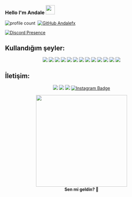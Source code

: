 
### Hello I'm Andale <img src = "https://cdn.discordapp.com/emojis/1397610243998875819.webp?size=96" high="20px" width="30px">
![profile count](https://komarev.com/ghpvc/?username=AndaleFx&color=red)&nbsp;
[![GitHub Andalefx](https://img.shields.io/github/followers/AndaleFx?label=follow&style=social)](https://github.com/AndaleFx)&nbsp;


[![Discord Presence](https://lanyard.cnrad.dev/api/1397360217859297321)](https://discord.com/users/1397360217859297321)
## Kullandığım şeyler:
<p align="center">
  <img src='https://img.shields.io/badge/C-0D1117?style=for-the-badge&logo=c&logoColor=white'/>
  <img src='https://img.shields.io/badge/C%23-0D1117?style=for-the-badge&logo=csharp&logoColor=white'/>
  <img src='https://img.shields.io/badge/C%2B%2B-0D1117?style=for-the-badge&logo=c%2B%2B&logoColor=white'/>
  <img src='https://img.shields.io/badge/JavaScript-0D1117?style=for-the-badge&logo=javascript&logoColor=F7DF1E'/>
  <img src='https://img.shields.io/badge/TypeScript-0D1117?style=for-the-badge&logo=typescript&logoColor=white'/>
  <img src='https://img.shields.io/badge/HTML5-0D1117?style=for-the-badge&logo=html5&logoColor=E34F26'/>
  <img src='https://img.shields.io/badge/CSS3-0D1117?style=for-the-badge&logo=css3&logoColor=1572B6'/>
  <img src='https://img.shields.io/badge/MongoDB-0D1117?style=for-the-badge&logo=mongodb&logoColor=4EA94B'/>
  <img src='https://img.shields.io/badge/SQLite-0D1117?style=for-the-badge&logo=sqlite&logoColor=white'/>
  <img src='https://img.shields.io/badge/Node.js-0D1117?style=for-the-badge&logo=nodedotjs&logoColor=white'/>
  <img src='https://img.shields.io/badge/npm-0D1117?style=for-the-badge&logo=npm&logoColor=white'/>
  <img src='https://img.shields.io/badge/Visual_Studio_Code-0D1117?style=for-the-badge&logo=visual%20studio%20code&logoColor=0078D4'/>
  <img src='https://img.shields.io/badge/Windows_11-0D1117?style=for-the-badge&logo=windows-11&logoColor=white'/>
</p>

## İletişim:
<p align="center">
   <a href="https://discord.com/users/1397360217859297321" target"blank_"><img src="https://img.shields.io/badge/discord%20-111111.svg?&style=for-the-badge&logo=discord&logoColor=white"></a>
   <a href="https://sptfy.com/andale" target"blank_"><img src="https://img.shields.io/badge/Spotify%20-111111.svg?&style=for-the-badge&logo=spotify&logoColor=white"></a>
   <a href="https://github.com/Andalefx" target"blank_"><img src="https://img.shields.io/badge/GitHub%20-111111.svg?&style=for-the-badge&logo=github&logoColor=white"></a>
   <a href="https://www.instagram.com/andalefx" target="_blank"><img src="https://img.shields.io/badge/Instagram-%2312100E.svg?style=for-the-badge&logo=instagram&logoColor=white" alt="Instagram Badge"/></a>
</p>

<p align="center">
  <img src="https://cdn.discordapp.com/attachments/1397608124067741699/1422514018932752394/c6bf841e3c00072e01d6872e3e0dd142.gif?ex=68dcf2eb&is=68dba16b&hm=999e7f0e74552a18a3b63d408251fa2055110e8e3926485049acd0284d7c1e5f&" width="300"/>
  <br/>
  <b>Sen mi geldin? 👀</b>
</p>

